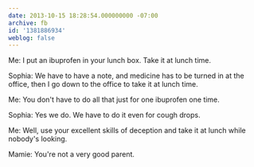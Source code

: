 ```yaml
---
date: 2013-10-15 18:28:54.000000000 -07:00
archive: fb
id: '1381886934'
weblog: false
---
```


Me: I put an ibuprofen in your lunch box. Take it at lunch time.

Sophia: We have to have a note, and medicine has to be turned in at the office, then I go down to the office to take it at lunch time.

Me: You don't have to do all that just for one ibuprofen one time.

Sophia: Yes we do. We have to do it even for cough drops.

Me: Well, use your excellent skills of deception and take it at lunch while nobody's looking.

Mamie: You're not a very good parent.

